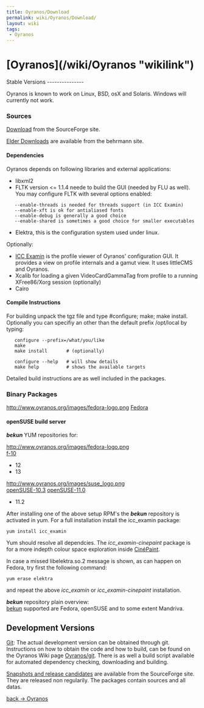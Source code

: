 ```yaml
---
title: Oyranos/Download
permalink: wiki/Oyranos/Download/
layout: wiki
tags:
 - Oyranos
---
```


<h1>
[Oyranos](/wiki/Oyranos "wikilink")

</h1>
Stable Versions
---------------

Oyranos is known to work on Linux, BSD, osX and Solaris. Windows will
currently not work.

### Sources

[Download](http://sourceforge.net/project/showfiles.php?group_id=177017&package_id=203716)
from the SourceForge site.

[Elder
Downloads](http://www.behrmann.name/index.php?option=com_content&task=view&id=34&Itemid=68)
are available from the behrmann site.

#### Dependencies

Oyranos depends on following libraries and external applications:

-   libxml2
-   FLTK version &lt;= 1.1.4 neede to build the GUI (needed by FLU as
    well). You may configure FLTK with several options enabled:

`   --enable-threads is needed for threads support (in ICC Examin)`  
`   --enable-xft is ok for antialiased fonts`  
`   --enable-debug is generally a good choice`  
`   --enable-shared is sometimes a good choice for smaller executables`

-   Elektra, this is the configuration system used under linux.

Optionally:

-   [ICC Examin](/wiki/ICC_Examin/Download "wikilink") is the profile viewer
    of Oyranos' configuration GUI. It provides a view on profile
    internals and a gamut view. It uses littleCMS and Oyranos.
-   Xcalib for loading a given VideoCardGammaTag from profile to a
    running XFree86/Xorg session (optionally)
-   Cairo

#### Compile Instructions

For building unpack the tgz file and type \#configure; make; make
install. Optionally you can specifiy an other than the default prefix
/opt/local by typing:

`   configure --prefix=/what/you/like`  
`   make`  
`   make install       # (optionally)`

`   configure --help   # will show details`  
`   make help          # shows the available targets`

Detailed build instructions are as well included in the packages.

### Binary Packages

<http://www.oyranos.org/images/fedora-logo.png>
[Fedora](https://admin.fedoraproject.org/pkgdb/acls/name/oyranos)

#### openSUSE build server

***bekun*** YUM repositories for:

<http://www.oyranos.org/images/fedora-logo.png>  
[f-10](https://www.oyranos.org/wiki/images/b/b0/Bekun-Fedora_10.rpm)

-   12
-   13

<http://www.oyranos.org/images/suse_logo.png>  
[openSUSE-10.3](https://www.oyranos.org/wiki/images/a/a7/Bekun-openSUSE_10.3.rpm)
[openSUSE-11.0](https://www.oyranos.org/wiki/images/0/02/Bekun-openSUSE_11.0.rpm)

-   11.2

After installing one of the above setup RPM's the ***bekun*** repository
is activated in yum. For a full installation install the icc\_examin
package:

`yum install icc_examin`

Yum should resolve all dependcies. The *icc\_examin-cinepaint* package
is for a more indepth colour space exploration inside
[CinéPaint](/wiki/CinePaint "wikilink").

In case a missed libelektra.so.2 message is shown, as can happen on
Fedora, try first the following command:

`yum erase elektra`

and repeat the above *icc\_examin* or *icc\_examin-cinepaint*
installation.

***bekun*** repository plain overview:  
[bekun](http://download.opensuse.org/repositories/home:/bekun/)
supported are Fedora, openSUSE and to some extent Mandriva.

Development Versions
--------------------

[Git](/wiki/Oyranos/git "wikilink"): The actual development version can be
obtained through git. Instructions on how to obtain the code and how to
build, can be found on the Oyranos Wiki page
[Oyranos/git](/wiki/Oyranos/git "wikilink"). There is as well a build script
available for automated dependency checking, downloading and building.

[Snapshots and release
candidates](https://sourceforge.net/project/showfiles.php?group_id=177017)
are available from the SourceForge site. They are released non
regularily. The packages contain sources and all datas.

[back -&gt; Oyranos](/wiki/Oyranos "wikilink")
